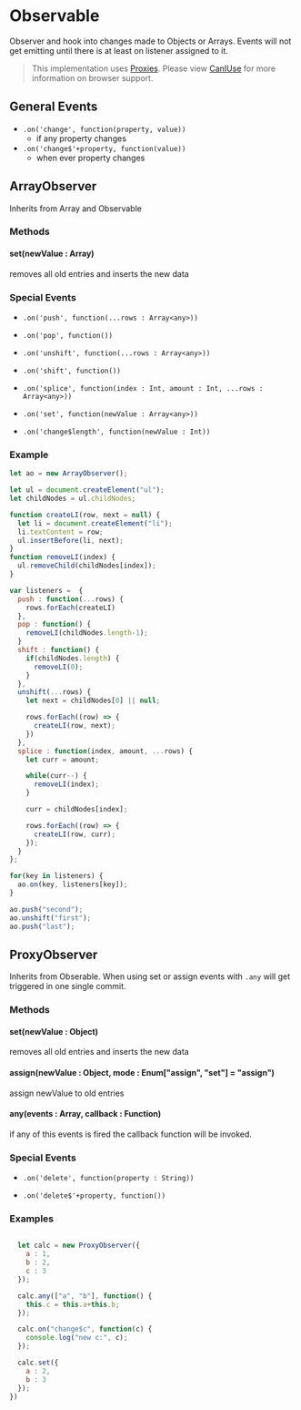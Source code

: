 # Observable

Observer and hook into changes made to Objects or Arrays. Events will not get emitting until there is at least on listener assigned to it.

> This implementation uses [Proxies](https://developer.mozilla.org/en-US/docs/Web/JavaScript/Reference/Global_Objects/Proxy). Please view [CanIUse](https://caniuse.com/#feat=proxy) for more information on browser support.

## General Events
+ `.on('change', function(property, value))`
  - if any property changes
+ `.on('change$'+property, function(value))`
  - when ever property changes

## ArrayObserver
  Inherits from Array and Observable

### Methods

#### set(newValue : Array)
  removes all old entries and inserts the new data

### Special Events
+ `.on('push', function(...rows : Array<any>))`

+ `.on('pop', function())`

+ `.on('unshift', function(...rows : Array<any>))`

+ `.on('shift', function())`

+ `.on('splice', function(index : Int, amount : Int, ...rows : Array<any>))`

+ `.on('set', function(newValue : Array<any>))`

+ `.on('change$length', function(newValue : Int))`

### Example

```javascript
let ao = new ArrayObserver();

let ul = document.createElement("ul");
let childNodes = ul.childNodes;

function createLI(row, next = null) {
  let li = document.createElement("li");
  li.textContent = row;
  ul.insertBefore(li, next);
}
function removeLI(index) {
  ul.removeChild(childNodes[index]);
}

var listeners =  {
  push : function(...rows) {
    rows.forEach(createLI)
  },
  pop : function() {
    removeLI(childNodes.length-1);
  }
  shift : function() {
    if(childNodes.length) {
      removeLI(0);
    }
  },
  unshift(...rows) {
    let next = childNodes[0] || null;

    rows.forEach((row) => {
      createLI(row, next);
    })
  },
  splice : function(index, amount, ...rows) {    
    let curr = amount;

    while(curr--) {
      removeLI(index);
    }

    curr = childNodes[index];

    rows.forEach((row) => {
      createLI(row, curr);
    });
  }
};

for(key in listeners) {
  ao.on(key, listeners[key]);
}

ao.push("second");
ao.unshift("first");
ao.push("last");

```

## ProxyObserver

Inherits from Obserable. When using set or assign events with `.any` will get triggered in one single commit.

### Methods

#### set(newValue : Object)
removes all old entries and inserts the new data

#### assign(newValue : Object, mode : Enum["assign", "set"] = "assign")
assign newValue to old entries

#### any(events : Array, callback : Function)
if any of this events is fired the callback function will be invoked.

### Special Events
+ `.on('delete', function(property : String))`

+ `.on('delete$'+property, function())`

### Examples
```javascript

  let calc = new ProxyObserver({
    a : 1,
    b : 2,
    c : 3
  });

  calc.any(["a", "b"], function() {
    this.c = this.a+this.b;
  });

  calc.on("change$c", function(c) {
    console.log("new c:", c);
  });

  calc.set({
    a : 2,
    b : 3
  });
})

```
